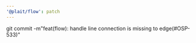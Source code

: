 ```yaml
---
'@plait/flow': patch
---
```


git commit -m"feat(flow): handle line connection is missing to edge(#OSP-533)"
